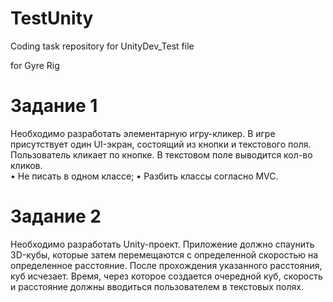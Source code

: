 # TestUnity
Coding task repository for UnityDev_Test file

for Gyre Rig

# Задание 1 
Необходимо разработать элементарную игру-кликер. В игре присутствует один UI-экран,  состоящий из кнопки и текстового поля. Пользователь кликает по кнопке. В текстовом поле  выводится кол-во кликов.  
• Не писать в одном классе; 
• Разбить классы согласно MVC. 
# Задание 2 
Необходимо разработать Unity-проект. Приложение должно спаунить 3D-кубы, которые затем  перемещаются с определенной скоростью на определенное расстояние. После прохождения  указанного расстояния, куб исчезает. Время, через которое создается очередной куб, скорость  и расстояние должны вводиться пользователем в текстовых полях. 
